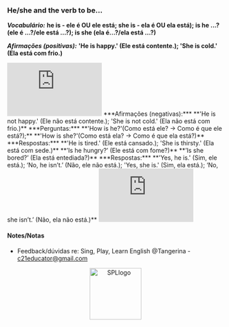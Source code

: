 
### He/she and the verb to be…

***Vocabulário:*** **he is - ele é OU ele está; she is - ela é OU ela está); is he ...? (ele é ...?/ele está ...?); is she (ela é...?/ela está ...?)**

***Afirmações (positivas):*** **'He is happy.' (Ele está contente.); 'She is cold.' (Ela está com frio.)**  
<iframe width="220" height="124" src="https://www.youtube.com/embed/yeTnlW2Y4b4?start=29&end=125" title="YouTube video player" frameborder="0" allow="accelerometer; autoplay; clipboard-write; encrypted-media; gyroscope; picture-in-picture; web-share" allowfullscreen></iframe>  
***Afirmações (negativas):*** **'He is not happy.' (Ele não está contente.); 'She is not cold.' (Ela não está com frio.)**   
***Perguntas:***   
**'How is he?'(Como está ele? -> Como é que ele está?);**   
**'How is she?'(Como está ela? -> Como é que ela está?)**   
***Respostas:*** **'He is tired.' (Ele está cansado.); 'She is thirsty.' (Ela está com sede.)**    
**’Is he hungry?’ (Ele está com fome?)**   
**’Is she bored?’ (Ela está entediada?)**  
***Respostas:*** **'Yes, he is.' (Sim, ele está.); ‘No, he isn’t.’ (Não, ele não está.); 'Yes, she is.' (Sim, ela está.); ‘No, she isn’t.’ (Não, ela não está.)**    
<iframe width="220" height="124" src="https://www.youtube.com/embed/f8Xs9GziCek" title="YouTube video player" frameborder="0" allow="accelerometer; autoplay; clipboard-write; encrypted-media; gyroscope; picture-in-picture; web-share" allowfullscreen></iframe> 

#### Notes/Notas
* Feedback/dúvidas re: Sing, Play, Learn English @Tangerina - c21educator@gmail.com  
<p align="center">
<img width="120" src="https://1blockatatime.github.io/English/images2/spl_logo.png" alt="SPLlogo">
</p>
